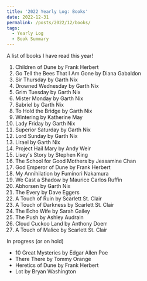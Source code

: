 ```yaml
---
title: '2022 Yearly Log: Books'
date: 2022-12-31
permalink: /posts/2022/12/books/
tags:
  - Yearly Log
  - Book Summary
---
```


A list of books I have read this year!

1. Children of Dune by Frank Herbert
2. Go Tell the Bees That I Am Gone by Diana Gabaldon
3. Sir Thursday by Garth Nix
4. Drowned Wednesday by Garth Nix
5. Grim Tuesday by Garth Nix
6. Mister Monday by Garth Nix
7. Sabriel by Garth Nix
8. To Hold the Bridge by Garth Nix
9. Wintering by Katherine May
10. Lady Friday by Garth Nix
11. Superior Saturday by Garth Nix
12. Lord Sunday by Garth Nix
13. Lirael by Garth Nix
14. Project Hail Mary by Andy Weir
15. Lisey's Story by Stephen King
16. The School for Good Mothers by Jessamine Chan
17. God Emperor of Dune by Frank Herbert
18. My Annihilation by Fuminori Nakamura
19. We Cast a Shadow by Maurice Carlos Ruffin
20. Abhorsen by Garth Nix
21. The Every by Dave Eggers
22. A Touch of Ruin by Scarlett St. Clair
23. A Touch of Darkness by Scarlett St. Clair
24. The Echo Wife by Sarah Gailey
25. The Push by Ashley Audrain
26. Cloud Cuckoo Land by Anthony Doerr
27. A Touch of Malice by Scarlett St. Clair



In progress (or on hold)
- 10 Great Mysteries by Edgar Allen Poe
- There There by Tommy Orange
- Heretics of Dune by Frank Herbert
- Lot by Bryan Washington
